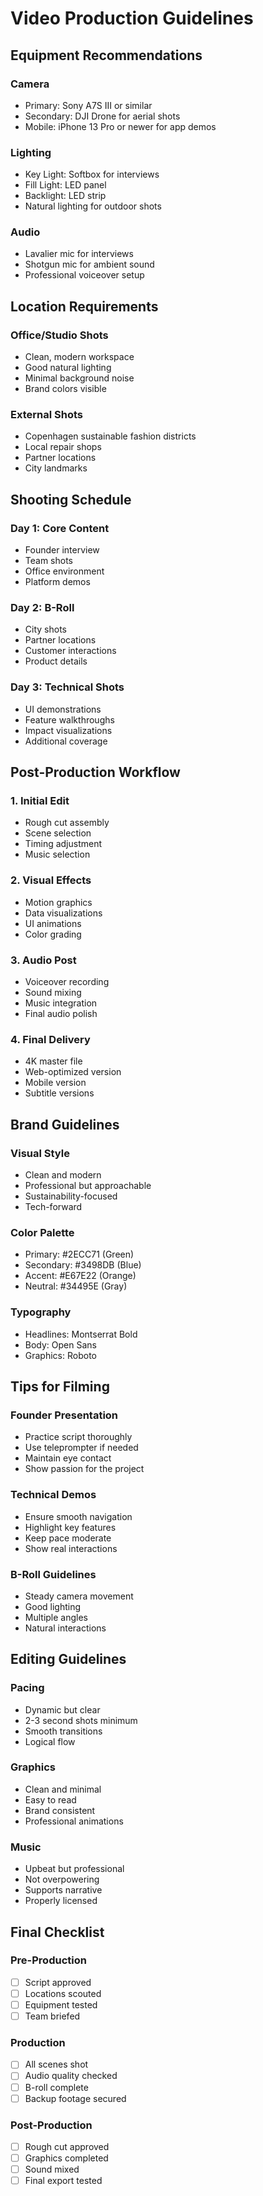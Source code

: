 # Video Production Guidelines

## Equipment Recommendations

### Camera
- Primary: Sony A7S III or similar
- Secondary: DJI Drone for aerial shots
- Mobile: iPhone 13 Pro or newer for app demos

### Lighting
- Key Light: Softbox for interviews
- Fill Light: LED panel
- Backlight: LED strip
- Natural lighting for outdoor shots

### Audio
- Lavalier mic for interviews
- Shotgun mic for ambient sound
- Professional voiceover setup

## Location Requirements

### Office/Studio Shots
- Clean, modern workspace
- Good natural lighting
- Minimal background noise
- Brand colors visible

### External Shots
- Copenhagen sustainable fashion districts
- Local repair shops
- Partner locations
- City landmarks

## Shooting Schedule

### Day 1: Core Content
- Founder interview
- Team shots
- Office environment
- Platform demos

### Day 2: B-Roll
- City shots
- Partner locations
- Customer interactions
- Product details

### Day 3: Technical Shots
- UI demonstrations
- Feature walkthroughs
- Impact visualizations
- Additional coverage

## Post-Production Workflow

### 1. Initial Edit
- Rough cut assembly
- Scene selection
- Timing adjustment
- Music selection

### 2. Visual Effects
- Motion graphics
- Data visualizations
- UI animations
- Color grading

### 3. Audio Post
- Voiceover recording
- Sound mixing
- Music integration
- Final audio polish

### 4. Final Delivery
- 4K master file
- Web-optimized version
- Mobile version
- Subtitle versions

## Brand Guidelines

### Visual Style
- Clean and modern
- Professional but approachable
- Sustainability-focused
- Tech-forward

### Color Palette
- Primary: #2ECC71 (Green)
- Secondary: #3498DB (Blue)
- Accent: #E67E22 (Orange)
- Neutral: #34495E (Gray)

### Typography
- Headlines: Montserrat Bold
- Body: Open Sans
- Graphics: Roboto

## Tips for Filming

### Founder Presentation
- Practice script thoroughly
- Use teleprompter if needed
- Maintain eye contact
- Show passion for the project

### Technical Demos
- Ensure smooth navigation
- Highlight key features
- Keep pace moderate
- Show real interactions

### B-Roll Guidelines
- Steady camera movement
- Good lighting
- Multiple angles
- Natural interactions

## Editing Guidelines

### Pacing
- Dynamic but clear
- 2-3 second shots minimum
- Smooth transitions
- Logical flow

### Graphics
- Clean and minimal
- Easy to read
- Brand consistent
- Professional animations

### Music
- Upbeat but professional
- Not overpowering
- Supports narrative
- Properly licensed

## Final Checklist

### Pre-Production
- [ ] Script approved
- [ ] Locations scouted
- [ ] Equipment tested
- [ ] Team briefed

### Production
- [ ] All scenes shot
- [ ] Audio quality checked
- [ ] B-roll complete
- [ ] Backup footage secured

### Post-Production
- [ ] Rough cut approved
- [ ] Graphics completed
- [ ] Sound mixed
- [ ] Final export tested
